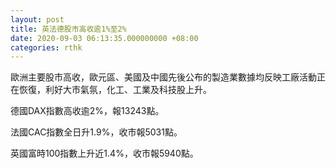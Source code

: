 ```yaml
---
layout: post
title: 英法德股市高收逾1%至2%
date: 2020-09-03 06:13:35.000000000 +08:00
categories: rthk
---
```


歐洲主要股市高收，歐元區、美國及中國先後公布的製造業數據均反映工廠活動正在恢復，利好大市氣氛，化工、工業及科技股上升。

德國DAX指數高收逾2%，報13243點。

法國CAC指數全日升1.9%，收市報5031點。

英國富時100指數上升近1.4%，收市報5940點。

